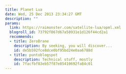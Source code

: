 ```yaml
---
title: Planet Lua
date: Wed, 25 Dec 2013 23:34:27 GMT
description: ""
params:
  link: https://raimonster.com/satellite-lua/opml.xml
  blogroll_id: 73792f867d67a58931e1d126f44cd2a1
  recommends:
  - title: ZeroBrane
    description: By seeking, you will discover...
    id: de5b592fce8dce0bf95bd24e0aa6788d
  - title: puntoblogspot
    description: Technical stuff, mostly
    id: 7facfbf83eb57f87e85410692fa84c01
---
```


